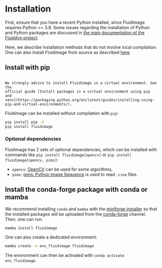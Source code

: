 # Installation

First, ensure that you have a recent Python installed, since Fluidimage requires Python
\>= 3.9. Some issues regarding the installation of Python and Python packages are
discussed in
[the main documentation of the Fluiddyn project](http://fluiddyn.readthedocs.org/en/latest/install.html).

Here, we describe installation methods that do not involve local compilation. One can
also install Fluidimage from source as described [here](./build-from-source.md).

## Install with pip

```{note}

We strongly advice to install Fluidimage in a virtual environment. See the
official guide [Install packages in a virtual environment using pip and
venv](https://packaging.python.org/en/latest/guides/installing-using-pip-and-virtual-environments/).

```

Fluidimage can be installed without compilation with `pip`:

```sh
pip install pip -U
pip install fluidimage
```

### Optional dependencies

Fluidimage has 2 sets of optional dependencies, which can be installed with commands like
`pip install fluidimage[opencv]` or `pip install fluidimage[opencv, pims]`:

- `opencv`: [OpenCV](https://opencv.org/) can be used for some algorithms,
- `pims`: [pims: Python Image Sequence](https://github.com/soft-matter/pims) is used to
  read `.cine` files.

## Install the conda-forge package with conda or mamba

We recommend installing `conda` and `mamba` with the
[miniforge installer](https://github.com/conda-forge/miniforge) so that the installed
packages will be uploaded from the [conda-forge] channel. Then, one can run:

```sh
mamba install fluidimage
```

One can also create a dedicated environment:

```sh
mamba create -n env_fluidimage fluidimage
```

The environment can then be activated with `conda activate env_fluidimage`.

[conda-forge]: https://conda-forge.org/
